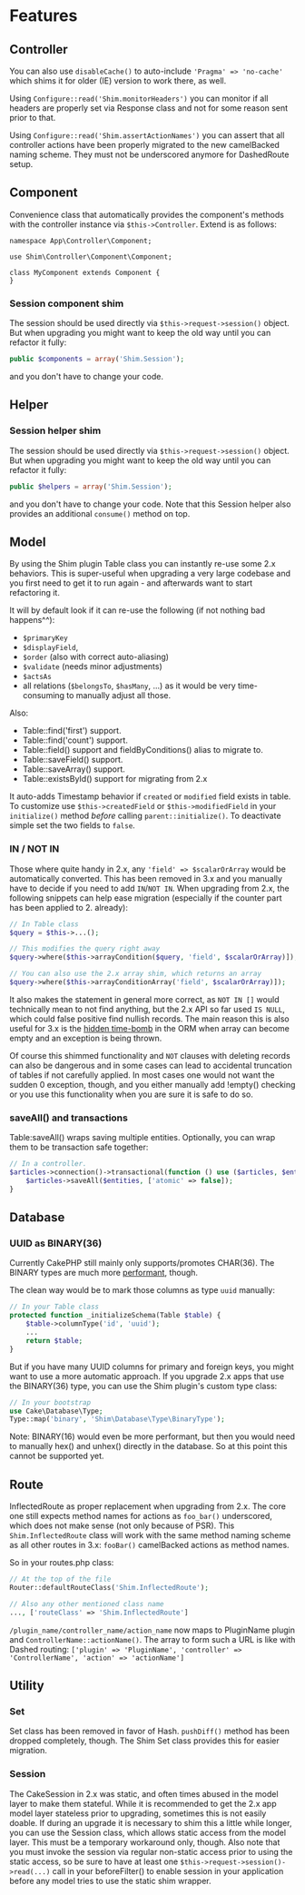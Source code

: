 # Features

## Controller
You can also use `disableCache()` to auto-include `'Pragma' => 'no-cache'` which
shims it for older (IE) version to work there, as well.

Using `Configure::read('Shim.monitorHeaders')` you can monitor if all headers are properly
set via Response class and not for some reason sent prior to that.

Using `Configure::read('Shim.assertActionNames')` you can assert that all controller actions
have been properly migrated to the new camelBacked naming scheme. They must not be underscored anymore for DashedRoute setup.


## Component

Convenience class that automatically provides the component's methods with
the controller instance via `$this->Controller`. Extend is as follows:
```
namespace App\Controller\Component;

use Shim\Controller\Component\Component;

class MyComponent extends Component {
}
```

### Session component shim
The session should be used directly via `$this->request->session()` object.
But when upgrading you might want to keep the old way until you can refactor it fully:
```php
public $components = array('Shim.Session');
```
and you don't have to change your code.


## Helper

### Session helper shim
The session should be used directly via `$this->request->session()` object.
But when upgrading you might want to keep the old way until you can refactor it fully:
```php
public $helpers = array('Shim.Session');
```
and you don't have to change your code.
Note that this Session helper also provides an additional `consume()` method on top.


## Model
By using the Shim plugin Table class you can instantly re-use some 2.x behaviors.
This is super-useful when upgrading a very large codebase and you first need to get it to
run again - and afterwards want to start refactoring it.

It will by default look if it can re-use the following (if not nothing bad happens^^):
- `$primaryKey`
- `$displayField`,
- `$order` (also with correct auto-aliasing)
- `$validate` (needs minor adjustments)
- `$actsAs`
- all relations (`$belongsTo`, `$hasMany`, ...) as it would be very time-consuming to
manually adjust all those.

Also:
- Table::find('first') support.
- Table::find('count') support.
- Table::field() support and fieldByConditions() alias to migrate to.
- Table::saveField() support.
- Table::saveArray() support.
- Table::existsById() support for migrating from 2.x

It auto-adds Timestamp behavior if `created` or `modified` field exists in table.
To customize use `$this->createdField` or `$this->modifiedField` in your `initialize()` method
*before* calling `parent::initialize()`.
To deactivate simple set the two fields to `false`.

### IN / NOT IN
Those where quite handy in 2.x, any `'field' => $scalarOrArray` would be automatically converted.
This has been removed in 3.x and you manually have to decide if you need to add `IN`/`NOT IN`.
When upgrading from 2.x, the following snippets can help ease migration (especially if the counter part has been applied to 2. already):
```php
// In Table class
$query = $this->...();

// This modifies the query right away
$query->where($this->arrayCondition($query, 'field', $scalarOrArray)]);

// You can also use the 2.x array shim, which returns an array
$query->where($this->arrayConditionArray('field', $scalarOrArray)]);
```
It also makes the statement in general more correct, as `NOT IN []` would technically mean to not find anything, but the 2.x API
so far used `IS NULL`, which could false positive find nullish records.
The main reason this is also useful for 3.x is the [hidden time-bomb](https://github.com/dereuromark/cakephp-upgrade/wiki/Upgrading-Notes-for-CakePHP-3.x#query-conditions)
in the ORM when array can become empty and an exception is being thrown.

Of course this shimmed functionality and `NOT` clauses with deleting records can also be dangerous and in some cases can lead to accidental truncation of tables if not carefully
applied. In most cases one would not want the sudden 0 exception, though, and you either manually add !empty() checking or you use this functionality when you are sure it is safe
to do so.

### saveAll() and transactions
Table:saveAll() wraps saving multiple entities. Optionally, you can wrap them to be transaction safe together:
```php
// In a controller.
$articles->connection()->transactional(function () use ($articles, $entities) {
	$articles->saveAll($entities, ['atomic' => false]);
}
```


## Database

### UUID as BINARY(36)
Currently CakePHP still mainly only supports/promotes CHAR(36).
The BINARY types are much more [performant](http://iops.io/blog/storing-billions-uuid-fields-mysql-innodb/), though.

The clean way would be to mark those columns as type `uuid` manually:
```php
// In your Table class
protected function _initializeSchema(Table $table) {
	$table->columnType('id', 'uuid');
	...
	return $table;
}
```

But if you have many UUID columns for primary and foreign keys, you might want to use a more automatic approach.
If you upgrade 2.x apps that use the BINARY(36) type, you can use the Shim plugin's custom type class:

```php
// In your bootstrap
use Cake\Database\Type;
Type::map('binary', 'Shim\Database\Type\BinaryType');
```

Note: BINARY(16) would even be more performant, but then you would need to manually hex() and unhex() directly in the database.
So at this point this cannot be supported yet.

## Route
InflectedRoute as proper replacement when upgrading from 2.x.
The core one still expects method names for actions as `foo_bar()` underscored, which does not make sense (not only because of PSR).
This `Shim.InflectedRoute` class will work with the same method naming scheme as all other routes in 3.x: `fooBar()` camelBacked actions as method names.

So in your routes.php class:
```php
// At the top of the file
Router::defaultRouteClass('Shim.InflectedRoute');

// Also any other mentioned class name
..., ['routeClass' => 'Shim.InflectedRoute']
```

`/plugin_name/controller_name/action_name` now maps to PluginName plugin and `ControllerName::actionName()`.
The array to form such a URL is like with Dashed routing: `['plugin' => 'PluginName', 'controller' => 'ControllerName', 'action' => 'actionName']`

## Utility

### Set
Set class has been removed in favor of Hash. `pushDiff()` method has been dropped completely, though.
The Shim Set class provides this for easier migration.

### Session
The CakeSession in 2.x was static, and often times abused in the model layer to make them stateful.
While it is recommended to get the 2.x app model layer stateless prior to upgrading, sometimes this is not easily doable.
If during an upgrade it is necessary to shim this a little while longer, you can use the Session class, which allows
static access from the model layer.
This must be a temporary workaround only, though. Also note that you must invoke the session via regular non-static access prior to using
the static access, so be sure to have at least one `$this->request->session()->read(...)` call in your beforeFilter() to enable
session  in your application before any model tries to use the static shim wrapper.
